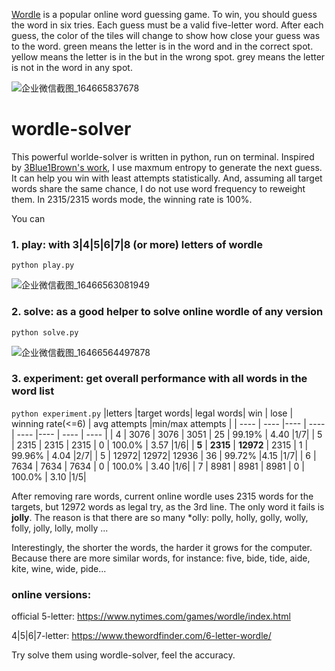 [Wordle](https://www.nytimes.com/games/wordle/index.html) is a popular online word guessing game. To win, you should guess the word in six tries.
Each guess must be a valid five-letter word.
After each guess, the color of the tiles will change to show how close your guess was to the word.
green means the letter is in the word and in the correct spot.
yellow means the letter is in the but in the wrong spot.
grey means the letter is not in the word in any spot.

![企业微信截图_164665837678](https://user-images.githubusercontent.com/8122099/157040041-e3ddafb1-d57d-4fab-bcad-345e750c8e37.png)

# wordle-solver
This powerful worlde-solver is written in python, run on terminal. Inspired by [3Blue1Brown's work](https://www.youtube.com/watch?v=v68zYyaEmEA), I use maxmum entropy to generate the next guess. It can help you win with least attempts statistically. And, assuming all target words share the same chance, I do not use word frequency to reweight them. In 2315/2315 words mode, the winning rate is 100%.

You can
### 1. play: with 3|4|5|6|7|8 (or more) letters of wordle
`python play.py` 

![企业微信截图_16466563081949](https://user-images.githubusercontent.com/8122099/157035008-85902e50-6b44-41bc-94ba-9f1c9742861c.png)

### 2. solve: as a good helper to solve online wordle of any version
`python solve.py`

![企业微信截图_16466564497878](https://user-images.githubusercontent.com/8122099/157035352-0add46ad-6588-4925-8909-5a5dd159dcc4.png)

### 3. experiment: get overall performance with all words in the word list
`python experiment.py`
|letters |target words| legal words| win | lose | winning rate(<=6) | avg attempts |min/max attempts |
|  ----  | ----  |----  | ----  | ----  |----  | ----  | ----  |
| 4  | 3076 | 3076 | 3051 | 25 | 99.19% | 4.40 |1/7|
| 5  | 2315 | 2315 | 2315 | 0  | 100.0% | 3.57 |1/6|
| **5**  | **2315** | **12972** | 2315 | 1  | 99.96% | 4.04 |2/7|
| 5  | 12972| 12972| 12936 | 36  | 99.72% |4.15 |1/7|
| 6  | 7634 | 7634 | 7634 | 0  | 100.0% | 3.40 |1/6|
| 7  | 8981 | 8981 | 8981 | 0  | 100.0% | 3.10 |1/5|

After removing rare words, current online wordle uses 2315 words for the targets, but 12972 words as legal try, as the 3rd line. The only word it fails is **jolly**. The reason is that there are so many *olly: polly, holly, golly, wolly, folly, jolly, lolly, molly ... 

Interestingly, the shorter the words, the harder it grows for the computer. Because there are more similar words, for instance: five, bide, tide, aide, kite, wine, wide, pide...

### online versions:

official 5-letter: https://www.nytimes.com/games/wordle/index.html

4|5|6|7-letter: https://www.thewordfinder.com/6-letter-wordle/

Try solve them using wordle-solver, feel the accuracy.
